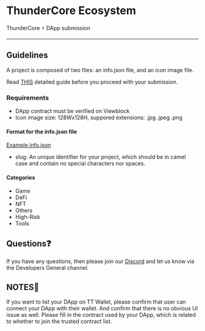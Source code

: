# ThunderCore Ecosystem

ThunderCore ⚡️ DApp submission

---

## Guidelines

A project is composed of two files: an info.json file, and an icon image file.

Read [THIS](https://docs.developers.thundercore.com/develop-on-thundercore-hub/dapp-submission) detailed guide before you proceed with your submission.

### Requirements

- DApp contract must be verified on Viewblock
- Icon image size: 128Wx128H, suppored extensions: .jpg .jpeg .png

#### Format for the info.json file

[Example info.json](./example.info.json)

- slug: An unique identifier for your project, which should be in camel case and contain no special characters nor spaces.

#### Categories

- Game
- DeFi
- NFT
- Others
- High-Risk
- Tools

## Questions❓

If you have any questions, then please join our [Discord](https://discord.com/invite/5EbxXfw) and let us know via the Developers General channel.

## NOTES📒

If you want to list your DApp on TT Wallet, please confirm that user can connect your DApp with their wallet. And confirm that there is no obvious UI issue as well.
Please fill in the contract used by your DApp, which is related to whether to join the trusted contract list.

